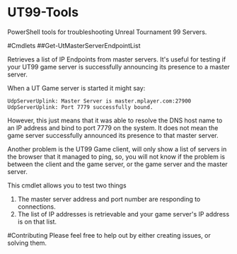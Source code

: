 # UT99-Tools
PowerShell tools for troubleshooting Unreal Tournament 99 Servers.


#Cmdlets
##Get-UtMasterServerEndpointList

Retrieves a list of IP Endpoints from master servers. It's useful for testing if your UT99 game server is successfully announcing its presence to a master server. 
        
When a UT Game server is started it might say:

    UdpServerUplink: Master Server is master.mplayer.com:27900
    UdpServerUplink: Port 7779 successfully bound.
However, this just means that it was able to resolve the DNS host name to an IP address and bind to port 7779 on the system.
It does not mean the game server successfully announced its presence to that master server. 

Another problem is the UT99 Game client, will only show a list of servers in the browser that it managed to ping, 
so, you will not know if the problem is between the client and the game server, or the game server and the master server.

This cmdlet allows you to test two things
1. The master server address and port number are responding to connections.
2. The list of IP addresses is retrievable and your game server's IP address is on that list.


#Contributing
Please feel free to help out by either creating issues, or solving them. 